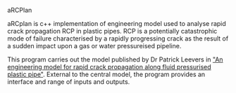 aRCPlan

aRCplan is c++ implementation of engineering model used to analyse rapid crack propagation RCP in plastic pipes. RCP is a potentially catastrophic mode of failure characterised by a rapidly progressing crack as the result of a sudden impact upon a gas or water pressureised pipeline. 

This program carries out the model published by Dr Patrick Leevers in ["An engineering model for rapid crack propagation along fluid pressurised plastic pipe"](http://www.sciencedirect.com/science/article/pii/S0013794412003530). External to the central model, the program provides an interface and range of inputs and outputs. 
